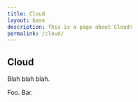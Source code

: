 ```yaml
---
title: Cloud
layout: base
description: This is a page about Cloud!
permalink: /cloud/
---
```


## Cloud

Blah blah blah.

Foo. Bar.

